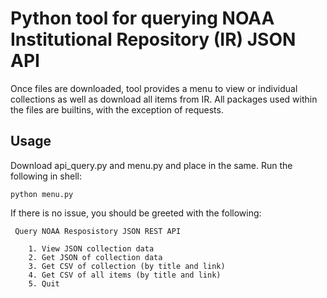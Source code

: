 # Python tool for querying NOAA Institutional Repository (IR) JSON API

Once files are downloaded, tool provides a menu to view or individual collections as well as download all items from IR. All packages used within the files are builtins, with the exception of requests.

## Usage

Download api_query.py and menu.py and place in the same. Run the following in shell:

```python menu.py ```

If there is no issue, you should be greeted with the following:

```
 Query NOAA Resposistory JSON REST API

    1. View JSON collection data
    2. Get JSON of collection data 
    3. Get CSV of collection (by title and link)
    4. Get CSV of all items (by title and link)
    5. Quit

```
